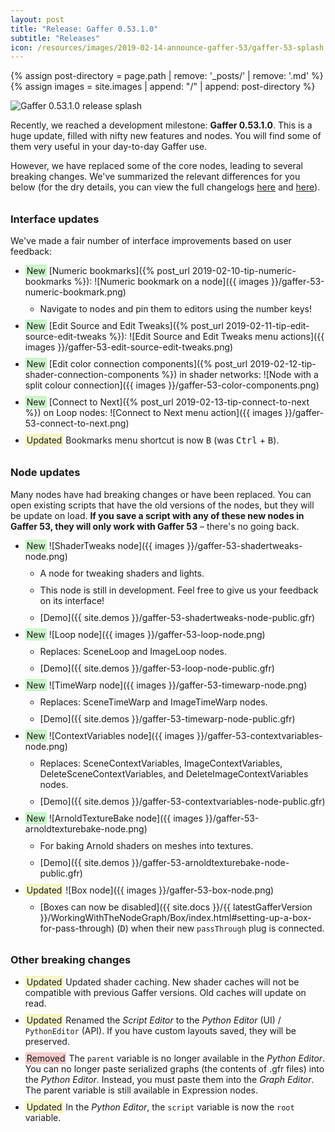 ```yaml
---
layout: post
title: "Release: Gaffer 0.53.1.0"
subtitle: "Releases"
icon: /resources/images/2019-02-14-announce-gaffer-53/gaffer-53-splash.png
---
```


<!-- Add an image path macro for implicit page-based file paths -->
{% assign post-directory = page.path | remove: '_posts/' | remove: '.md' %}
{% assign images = site.images | append: "/" | append: post-directory %}

<style type="text/css">
    span.changelog {
        border: 1px solid;
        padding: 0 1px; 
        border-radius: 2px;
    }
    span.changelog-new {
        background-color: #ccf7cc;
        border-color: #b4f7b4;
    }
    span.changelog-updated {
        background-color: #f7f7cc;
        border-color: #f7f784;
    }
    span.changelog-removed {
        background-color: #f7cccc;
        border-color: #f7cccc;
    }
    span.changelog-deleted {
        border: none;
        border-bottom: 1px dotted red;
    }
    li {
        margin-bottom: 10px;
    }
    li > ul li:first-child {
        margin-top: 10px;
    }
    h3 {
        margin-top: 2em;
    }
</style>

<img class="mb-30 show" style="margin: auto" src="{{ images }}/gaffer-53-splash.png" alt="Gaffer 0.53.1.0 release splash">

Recently, we reached a development milestone: **Gaffer 0.53.1.0**. This is a huge update, filled with nifty new features and nodes. You will find some of them very useful in your day-to-day Gaffer use.

However, we have replaced some of the core nodes, leading to several breaking changes. We've summarized the relevant differences for you below (for the dry details, you can view the full changelogs [here](https://github.com/GafferHQ/gaffer/releases/tag/0.53.0.0) and [here](https://github.com/GafferHQ/gaffer/releases/tag/0.53.1.0)).

<!-- Interface Updates -->

### Interface updates ###
We've made a fair number of interface improvements based on user feedback:

- <span class="changelog changelog-new">New</span> [Numeric bookmarks]({% post_url 2019-02-10-tip-numeric-bookmarks %}): ![Numeric bookmark on a node]({{ images }}/gaffer-53-numeric-bookmark.png)
    - Navigate to nodes and pin them to editors using the number keys!
- <span class="changelog changelog-new">New</span> [Edit Source and Edit Tweaks]({% post_url 2019-02-11-tip-edit-source-edit-tweaks %}): ![Edit Source and Edit Tweaks menu actions]({{ images }}/gaffer-53-edit-source-edit-tweaks.png)
- <span class="changelog changelog-new">New</span>  [Edit color connection components]({% post_url 2019-02-12-tip-shader-connection-components %}) in shader networks: ![Node with a split colour connection]({{ images }}/gaffer-53-color-components.png)
- <span class="changelog changelog-new">New</span> [Connect to Next]({% post_url 2019-02-13-tip-connect-to-next %}) on Loop nodes: ![Connect to Next menu action]({{ images }}/gaffer-53-connect-to-next.png)
- <span class="changelog changelog-updated">Updated</span> Bookmarks menu shortcut is now <kbd>B</kbd> (was <kbd>Ctrl</kbd> + <kbd>B</kbd>).

<!-- Node Updates -->

### Node updates ###
Many nodes have had breaking changes or have been replaced. You can open existing scripts that have the old versions of the nodes, but they will be update on load. **If you save a script with any of these new nodes in Gaffer 53, they will only work with Gaffer 53** &ndash; there's no going back.

- <span class="changelog changelog-new">New</span> ![ShaderTweaks node]({{ images }}/gaffer-53-shadertweaks-node.png)
    - A node for tweaking shaders and lights.
    - This node is still in development. Feel free to give us your feedback on its interface!
    - [Demo]({{ site.demos }}/gaffer-53-shadertweaks-node-public.gfr)
- <span class="changelog changelog-new">New</span> ![Loop node]({{ images }}/gaffer-53-loop-node.png)
    - Replaces: SceneLoop and ImageLoop nodes.
    - [Demo]({{ site.demos }}/gaffer-53-loop-node-public.gfr)
- <span class="changelog changelog-new">New</span> ![TimeWarp node]({{ images }}/gaffer-53-timewarp-node.png)
    - Replaces: SceneTimeWarp and ImageTimeWarp nodes.
    - [Demo]({{ site.demos }}/gaffer-53-timewarp-node-public.gfr)
- <span class="changelog changelog-new">New</span> ![ContextVariables node]({{ images }}/gaffer-53-contextvariables-node.png)
    - Replaces: SceneContextVariables, ImageContextVariables, DeleteSceneContextVariables, and DeleteImageContextVariables nodes.
    - [Demo]({{ site.demos }}/gaffer-53-contextvariables-node-public.gfr)
- <span class="changelog changelog-new">New</span> ![ArnoldTextureBake node]({{ images }}/gaffer-53-arnoldtexturebake-node.png)
    - For baking Arnold shaders on meshes into textures.
    - [Demo]({{ site.demos }}/gaffer-53-arnoldtexturebake-node-public.gfr)
- <span class="changelog changelog-updated">Updated</span> ![Box node]({{ images }}/gaffer-53-box-node.png)
    - [Boxes can now be disabled]({{ site.docs }}/{{ latestGafferVersion }}/WorkingWithTheNodeGraph/Box/index.html#setting-up-a-box-for-pass-through) (<kbd>D</kbd>) when their new `passThrough` plug is connected.

<!-- Breaking Changes -->

### Other breaking changes ###

- <span class="changelog changelog-updated">Updated</span> Updated shader caching. New shader caches will not be compatible with previous Gaffer versions. Old caches will update on read.
- <span class="changelog changelog-updated">Updated</span> Renamed the _Script Editor_ to the _Python Editor_ (UI) / `PythonEditor` (API). If you have custom layouts saved, they will be preserved.
- <span class="changelog changelog-removed">Removed</span> The `parent` variable is no longer available in the _Python Editor_. You can no longer paste serialized graphs (the contents of .gfr files) into the _Python Editor_. Instead, you must paste them into the _Graph Editor_. The parent variable is still available in Expression nodes.
- <span class="changelog changelog-updated">Updated</span> In the _Python Editor_, the `script` variable is now the `root` variable.

